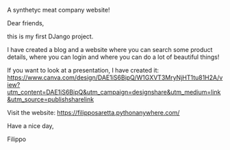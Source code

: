 A synthetyc meat company website!

Dear friends,

this is my first DJango project.

I have created a blog and a website where you can search some product details, where you can login and where you can do a lot of beautiful things!

If you want to look at a presentation, I have created it: https://www.canva.com/design/DAE1iS6BipQ/W1GXVT3MryNjHT1tu81H2A/view?utm_content=DAE1iS6BipQ&utm_campaign=designshare&utm_medium=link&utm_source=publishsharelink

Visit the website: https://filipposaretta.pythonanywhere.com/

Have a nice day,

Filippo
